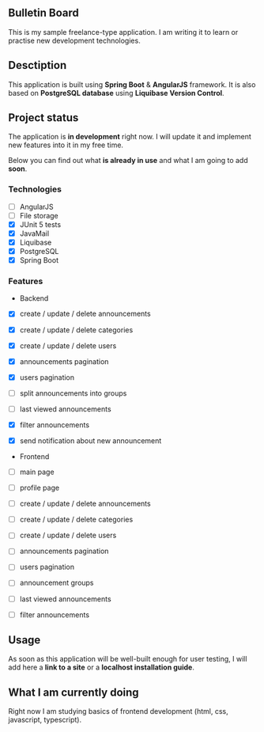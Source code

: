 ## Bulletin Board

This is my sample freelance-type application. 
I am writing it to learn or practise new development technologies.

## Desctiption

This application is built using **Spring Boot** & **AngularJS** framework.
It is also based on **PostgreSQL database** using **Liquibase Version Control**.

## Project status

The application is **in development** right now. 
I will update it and implement new features into it in my free time. 

Below you can find out what **is already in use** and what I am going to add **soon**.

### Technologies

- [ ] AngularJS
- [ ] File storage
- [x] JUnit 5 tests
- [x] JavaMail
- [x] Liquibase
- [x] PostgreSQL
- [x] Spring Boot

### Features

- Backend


- [x] create / update / delete announcements
- [x] create / update / delete categories 
- [x] create / update / delete users
- [x] announcements pagination
- [x] users pagination
- [ ] split announcements into groups
- [ ] last viewed announcements
- [x] filter announcements
- [x] send notification about new announcement


- Frontend


- [ ] main page
- [ ] profile page
- [ ] create / update / delete announcements
- [ ] create / update / delete categories
- [ ] create / update / delete users
- [ ] announcements pagination
- [ ] users pagination
- [ ] announcement groups
- [ ] last viewed announcements
- [ ] filter announcements


## Usage

As soon as this application will be well-built enough for user testing, 
I will add here a **link to a site** or a **localhost installation guide**.

## What I am currently doing

Right now I am studying basics of frontend development (html, css, javascript, typescript).